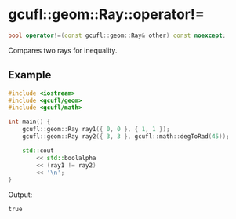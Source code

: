# gcufl::geom::Ray::operator!=
```cpp
bool operator!=(const gcufl::geom::Ray& other) const noexcept;
```
Compares two rays for inequality.
## Example
```cpp
#include <iostream>
#include <gcufl/geom>
#include <gcufl/math>

int main() {
	gcufl::geom::Ray ray1({ 0, 0 }, { 1, 1 });
	gcufl::geom::Ray ray2({ 3, 3 }, gcufl::math::degToRad(45));

	std::cout
		<< std::boolalpha
		<< (ray1 != ray2)
		<< '\n';
}
```
Output:
```
true
```
